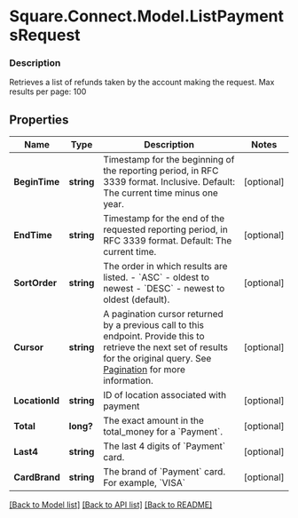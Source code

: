 # Square.Connect.Model.ListPaymentsRequest

### Description

Retrieves a list of refunds taken by the account making the request.  Max results per page: 100

## Properties

Name | Type | Description | Notes
------------ | ------------- | ------------- | -------------
**BeginTime** | **string** | Timestamp for the beginning of the reporting period, in RFC 3339 format. Inclusive. Default: The current time minus one year. | [optional] 
**EndTime** | **string** | Timestamp for the end of the requested reporting period, in RFC 3339 format.  Default: The current time. | [optional] 
**SortOrder** | **string** | The order in which results are listed. - &#x60;ASC&#x60; - oldest to newest - &#x60;DESC&#x60; - newest to oldest (default). | [optional] 
**Cursor** | **string** | A pagination cursor returned by a previous call to this endpoint. Provide this to retrieve the next set of results for the original query.  See [Pagination](/basics/api101/pagination) for more information. | [optional] 
**LocationId** | **string** | ID of location associated with payment | [optional] 
**Total** | **long?** | The exact amount in the total_money for a &#x60;Payment&#x60;. | [optional] 
**Last4** | **string** | The last 4 digits of &#x60;Payment&#x60; card. | [optional] 
**CardBrand** | **string** | The brand of &#x60;Payment&#x60; card. For example, &#x60;VISA&#x60; | [optional] 



[[Back to Model list]](../README.md#documentation-for-models) [[Back to API list]](../README.md#documentation-for-api-endpoints) [[Back to README]](../README.md)

